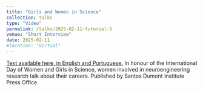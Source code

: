 ```yaml
---
title: "Girls and Women in Science"
collection: talks
type: "Video"
permalink: /talks/2025-02-11-tutorial-5
venue: "Short Interview"
date: 2025-02-11
#location: "Virtual"
---
```


[Text available here, in English and Portuguese.](https://institutosantosdumont.org.br/en/meninas-e-mulheres-na-ciencia-da-iniciacao-cientifica-ao-doutorado-potiguares-conquistam-espacos-nas-ciencias-exatas/)
In honour of the International Day of Women and Girls in Science, women involved in neuroengineering research talk about their careers. Published by Santos Dumont Institute Press Office.
